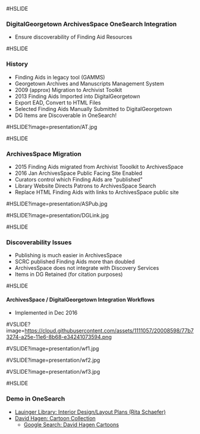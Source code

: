 #HSLIDE
### DigitalGeorgetown ArchivesSpace OneSearch Integration

- Ensure discoverability of Finding Aid Resources

#HSLIDE
### History

- Finding Aids in legacy tool (GAMMS)
 -  Georgetown Archives and Manuscripts Management System <!-- .element: class="fragment" -->
- 2009 (approx) Migration to Archivist Toolkit <!-- .element: class="fragment" -->
- 2013 Finding Aids Imported into DigitalGeorgetown<!-- .element: class="fragment" -->
 - Export EAD, Convert to HTML Files
 - Selected Finding Aids Manually Submitted to DigitalGeorgetown
 - DG Items are Discoverable in OneSearch!
 
#HSLIDE?image=presentation/AT.jpg

#HSLIDE
### ArchivesSpace Migration
 - 2015 Finding Aids migrated from Archivist Tooolkit to ArchivesSpace <!-- .element: class="fragment" -->
 - 2016 Jan ArchivesSpace Public Facing Site Enabled <!-- .element: class="fragment" -->
  - Curators control which Finding Aids are "published"
  - Library Website Directs Patrons to ArchivesSpace Search
  - Replace HTML Finding Aids with links to ArchivesSpace public site
   
#HSLIDE?image=presentation/ASPub.jpg
    
#HSLIDE?image=presentation/DGLink.jpg

#HSLIDE
### Discoverability Issues
- Publishing is much easier in ArchivesSpace
 - SCRC published Finding Aids more than doubled
- ArchivesSpace does not integrate with Discovery Services
- Items in DG Retained (for citation purposes)

#HSLIDE
#### ArchivesSpace / DigitalGeorgetown Integration Workflows
- Implemented in Dec 2016

#VSLIDE?image=https://cloud.githubusercontent.com/assets/1111057/20008598/77b73274-a25e-11e6-8b68-e34241073594.png

#VSLIDE?image=presentation/wf1.jpg

#VSLIDE?image=presentation/wf2.jpg

#VSLIDE?image=presentation/wf3.jpg

#HSLIDE
### Demo in OneSearch    
- <a target="_blank" href="http://gt.summon.serialssolutions.com/#!/search?ho=t&l=en&q=Lauinger%20Library:%20Interior%20Design%2FLayout%20Plans%20(Rita%20Schaefer) ">Lauinger Library: Interior Design/Layout Plans (Rita Schaefer)</a>
- <a target="_blank" href="http://gt.summon.serialssolutions.com/?q=David+Hagen%3A+Cartoon+Collection ">David Hagen: Cartoon Collection</a>
  - <a target="_blank" href="https://www.google.com/#q=david+hagen+cartoons">Google Search: David Hagen Cartoons</a>

